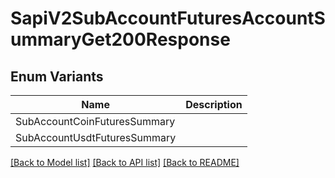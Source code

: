 # SapiV2SubAccountFuturesAccountSummaryGet200Response

## Enum Variants

| Name | Description |
|---- | -----|
| SubAccountCoinFuturesSummary |  |
| SubAccountUsdtFuturesSummary |  |

[[Back to Model list]](../README.md#documentation-for-models) [[Back to API list]](../README.md#documentation-for-api-endpoints) [[Back to README]](../README.md)


